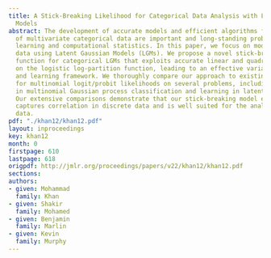 ```yaml
---
title: A Stick-Breaking Likelihood for Categorical Data Analysis with Latent Gaussian
  Models
abstract: The development of accurate models and efficient algorithms for the analysis
  of multivariate categorical data are important and long-standing problems in machine
  learning and computational statistics. In this paper, we focus on modeling categorical
  data using Latent Gaussian Models (LGMs). We propose a novel stick-breaking likelihood
  function for categorical LGMs that exploits accurate linear and quadratic bounds
  on the logistic log-partition function, leading to an effective variational inference
  and learning framework. We thoroughly compare our approach to existing algorithms
  for multinomial logit/probit likelihoods on several problems, including inference
  in multinomial Gaussian process classification and learning in latent factor models.
  Our extensive comparisons demonstrate that our stick-breaking model effectively
  captures correlation in discrete data and is well suited for the analysis of categorical
  data.
pdf: "./khan12/khan12.pdf"
layout: inproceedings
key: khan12
month: 0
firstpage: 610
lastpage: 618
origpdf: http://jmlr.org/proceedings/papers/v22/khan12/khan12.pdf
sections: 
authors:
- given: Mohammad
  family: Khan
- given: Shakir
  family: Mohamed
- given: Benjamin
  family: Marlin
- given: Kevin
  family: Murphy
---
```

